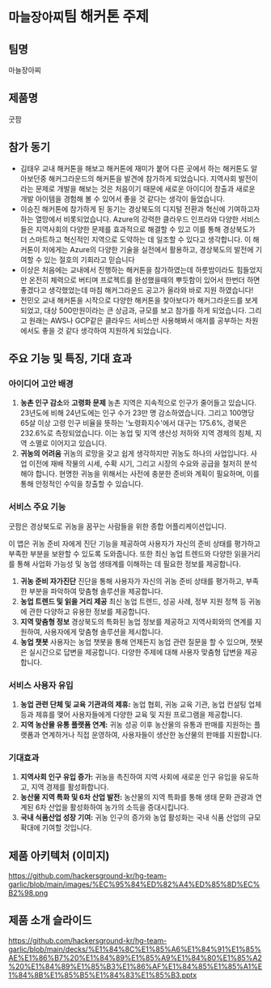 # `마늘장아찌`팀 해커톤 주제

## 팀명
마늘장아찌

## 제품명
굿팜

## 참가 동기
- 김태우 
교내 해커톤을 해보고 해커톤에 재미가 붙어 다른 곳에서 하는 해커톤도 알아보던중 해커그라운드의 해커톤을 발견에 참가하게 되었습니다. 지역사회 발전이라는 문제로 개발을 해보는 것은 처음이기 때문에 새로운 아이디어 창출과 새로운 개발 아이템을 경험해 볼 수 있어서 좋을 것 같다는 생각이 들었습니다.
- 이승진 
해커톤에 참가하게 된 동기는 경상북도의 디지털 전환과 혁신에 기여하고자 하는 열망에서 비롯되었습니다. Azure의 강력한 클라우드 인프라와 다양한 서비스들은 지역사회의 다양한 문제를 효과적으로 해결할 수 있고 이를 통해 경상북도가 더 스마트하고 혁신적인 지역으로 도약하는 데 일조할 수 있다고 생각합니다. 이 해커톤이 저에게는 Azure의 다양한 기술을 실전에서 활용하고, 경상북도의 발전에 기여할 수 있는 절호의 기회라고 믿습니다
- 이상은
처음에는 교내에서 진행하는 해커톤을 참가하였는데 하룻밤이라도 힘들었지만 온전히 체력으로 버티며 프로젝트를 완성했을때의 뿌듯함이 있어서 한번더 하면 좋겠다고 생각했었는데 마침 해커그라운드 공고가 올라와 바로 지원 하였습니다!
- 전민오
교내 해커톤을 시작으로 다양한 해커톤을 찾아보다가 해커그라운드를 보게 되었고, 대상 500만원이라는 큰 상금과, 규모를 보고 참가를 하게 되었습니다. 그리고 원래는 AWS나 GCP같은 클라우드 서비스만 사용해봐서 애저를 공부하는 차원에서도 좋을 것 같다 생각하여 지원하게 되었습니다.

## 주요 기능 및 특징, 기대 효과
### **아이디어 고안 배경**

1. **농촌 인구 감소**와 **고령화 문제**
농촌 지역은 지속적으로 인구가 줄어들고 있습니다. 23년도에 비해 24년도에는 인구 수가 23만 명 감소하였습니다. 그리고 100명당 65살 이상 고령 인구 비율을 뜻하는 '노령화지수'에서 대구는 175.6%, 경북은 232.6%로 측정되었습니다.  이는 농업 및 지역 생산성 저하와 지역 경제의 침체, 지역 소멸로 이어지고 있습니다. 
2. **귀농의 어려움**
귀농의 로망을 갖고 쉽게 생각하지만 귀농도 하나의 사업입니다. 사업 이전에 재배 작물의 시세, 수확 시기, 그리고 시장의 수요와 공급을 철저히 분석해야 합니다. 현명한 귀농을 위해서는 사전에 충분한 준비와 계획이 필요하며, 이를 통해 안정적인 수익을 창출할 수 있습니다.

### **서비스 주요 기능**

굿팜은 경상북도로 귀농을 꿈꾸는 사람들을 위한 종합 어플리케이션입니다. 

이 앱은 귀농 준비 자에게 진단 기능을 제공하여 사용자가 자신의 준비 상태를 평가하고 부족한 부분을 보완할 수 있도록 도와줍니다. 또한 최신 농업 트렌드와 다양한 읽을거리를 통해 사업화 가능성 및 농업 생태계를 이해하는 데 필요한 정보를 제공합니다.

1. **귀농 준비 자가진단**
진단을 통해 사용자가 자신의 귀농 준비 상태를 평가하고, 부족한 부분을 파악하여 맞춤형 솔루션을 제공합니다.
2. **농업 트렌드 및 읽을 거리 제공**
최신 농업 트렌드, 성공 사례, 정부 지원 정책 등 귀농에 관한 다양하고 유용한 정보를 제공합니다.
3. **지역 맞춤형 정보**
경상북도의 특화된 농업 정보를 제공하고 지역사회와의 연계를 지원하여, 사용자에게 맞춤형 솔루션을 제시합니다.
4. **농업 챗봇**
사용자는 농업 챗봇을 통해 언제든지 농업 관련 질문을 할 수 있으며, 챗봇은 실시간으로 답변을 제공합니다. 다양한 주제에 대해 사용자 맞춤형 답변을 제공합니다.

### **서비스 사용자 유입**

1. **농업 관련 단체 및 교육 기관과의 제휴:** 농업 협회, 귀농 교육 기관, 농업 컨설팅 업체 등과 제휴를 맺어 사용자들에게 다양한 교육 및 지원 프로그램을 제공합니다.
2. **지역 농산물 유통 플랫폼 연계:** 귀농 성공 이후 농산물의 유통과 판매를 지원하는 플랫폼과 연계하거나 직접 운영하여, 사용자들이 생산한 농산물의 판매를 지원합니다.

### **기대효과**

1. **지역사회 인구 유입 증가:** 귀농을 촉진하여 지역 사회에 새로운 인구 유입을 유도하고, 지역 경제를 활성화합니다.
2. **농산물 지역 특화 및 6차 산업 발전:** 농산물의 지역 특화를 통해 생태 문화 관광과 연계된 6차 산업을 활성화하여 농가의 소득을 증대시킵니다.
3. **국내 식품산업 성장 기여:** 귀농 인구의 증가와 농업 활성화는 국내 식품 산업의 규모 확대에 기여할 것입니다.

## 제품 아키텍처 (이미지)
https://github.com/hackersground-kr/hg-team-garlic/blob/main/images/%EC%95%84%ED%82%A4%ED%85%8D%EC%B2%98.png
## 제품 소개 슬라이드
https://github.com/hackersground-kr/hg-team-garlic/blob/main/decks/%E1%84%8C%E1%85%A6%E1%84%91%E1%85%AE%E1%86%B7%20%E1%84%89%E1%85%A9%E1%84%80%E1%85%A2%20%E1%84%89%E1%85%B3%E1%86%AF%E1%84%85%E1%85%A1%E1%84%8B%E1%85%B5%E1%84%83%E1%85%B3.pptx
